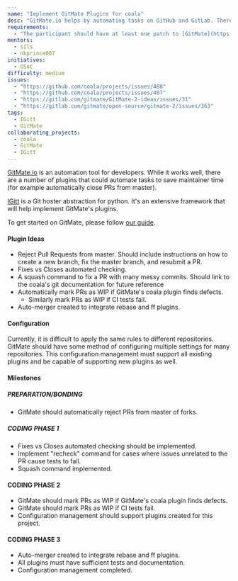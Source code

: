 ```yaml
---
name: "Implement GitMate Plugins for coala"
desc: "GitMate.io helps by automating tasks on GitHub and GitLab. There are new plugins that are specific to coala that should be implemented. "
requirements:
  - "The participant should have at least one patch to [GitMate](https://gitlab.com/gitmate/open-source/gitmate-2) accepted."
mentors:
  - sils
  - nkprince007
initiatives:
  - GSoC
difficulty: medium
issues:
  - "https://github.com/coala/projects/issues/488"
  - "https://github.com/coala/projects/issues/487"
  - "https://gitlab.com/gitmate/GitMate-2-ideas/issues/31"
  - "https://gitlab.com/gitmate/open-source/gitmate-2/issues/363"
tags:
  - IGitt
  - GitMate
collaborating_projects:
  - coala
  - GitMate
  - IGitt
---
```


[GitMate.io](https://gitmate.io/) is an automation tool for developers. 
While it works well, there are a number of plugins that could automate tasks 
to save maintainer time (for example automatically close PRs from master).

[IGitt](https://igitt.gitmate.io/index.html) is a Git hoster abstraction 
for python. It's an extensive framework that will help implement GitMate's plugins.

To get started on GitMate, please follow 
[our guide](http://docs.gitmate.io/Developers/Newcomers_Guide/).

#### Plugin Ideas

* Reject Pull Requests from master. Should include 
  instructions on how to create a new branch, fix the master branch, and 
  resubmit a PR.
* Fixes vs Closes automated checking.
* A squash command to fix a PR with many messy commits. 
  Should link to the coala's git documentation for future reference
* Automatically mark PRs as WIP if GitMate's coala plugin finds defects.
  * Similarly mark PRs as WIP if CI tests fail.
* Auto-merger created to integrate rebase and ff plugins.

#### Configuration

Currently, it is difficult to apply the same rules to different repositories. 
GitMate should have some method of configuring multiple settings for many 
repositories. This configuration management must 
support all existing plugins and be capable of supporting new plugins as well.

#### Milestones

##### PREPARATION/BONDING
* GitMate should automatically reject PRs from master of forks.

##### CODING PHASE 1
* Fixes vs Closes automated checking should be implemented.
* Implement "recheck" command for cases where issues unrelated to the 
  PR cause tests to fail.
* Squash command implemented.

#### CODING PHASE 2
* GitMate should mark PRs as WIP if GitMate's coala plugin finds defects.
* GitMate should mark PRs as WIP if CI tests fail.
* Configuration management should support plugins created for this project.

#### CODING PHASE 3
* Auto-merger created to integrate rebase and ff plugins.
* All plugins must have sufficient tests and documentation.
* Configuration management completed.